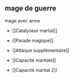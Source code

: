 ## mage de guerre

mage avec arme
    
-   [[Catalyseur martial]]

-    [[Parade magique]]
	
-    [[Attaque supplémentaire]]
    
-   [[Capacité martiale]]
    
-   [[Capacité martial 2]] 